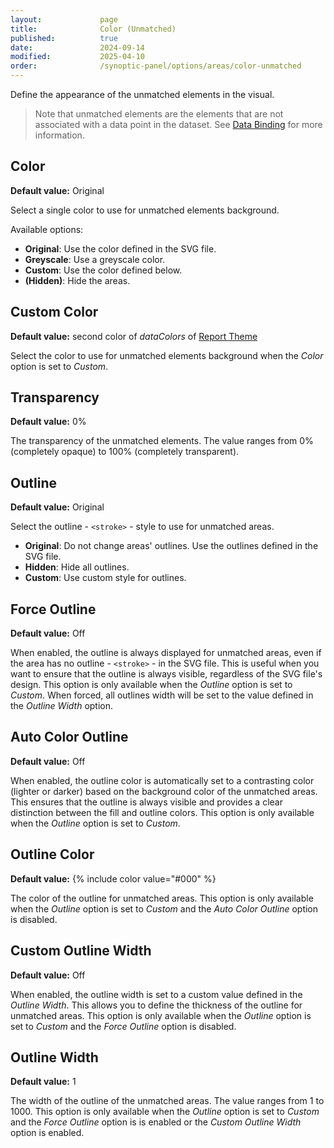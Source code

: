 ```yaml
---
layout:             page
title:              Color (Unmatched)
published:          true
date:               2024-09-14
modified:           2025-04-10
order:              /synoptic-panel/options/areas/color-unmatched
---
```


Define the appearance of the unmatched elements in the visual.

> Note that unmatched elements are the elements that are not associated with a data point in the dataset. See [Data Binding](../../concepts/data-binding.md) for more information.

## Color

**Default value:** Original

Select a single color to use for unmatched elements background.

Available options:

- **Original**: Use the color defined in the SVG file.
- **Greyscale**: Use a greyscale color.
- **Custom**: Use the color defined below.
- **(Hidden)**: Hide the areas.

## Custom Color

**Default value:** second color of *dataColors* of [Report Theme](../../features/themes.md)

Select the color to use for unmatched elements background when the *Color* option is set to *Custom*.

## Transparency

**Default value:** 0%

The transparency of the unmatched elements. The value ranges from 0% (completely opaque) to 100% (completely transparent).

## Outline

**Default value:** Original

Select the outline - `<stroke>` - style to use for unmatched areas.

- **Original**: Do not change areas' outlines. Use the outlines defined in the SVG file.
- **Hidden**: Hide all outlines.
- **Custom**: Use custom style for outlines.

## Force Outline

**Default value:** Off

When enabled, the outline is always displayed for unmatched areas, even if the area has no outline - `<stroke>` - in the SVG file. This is useful when you want to ensure that the outline is always visible, regardless of the SVG file's design. This option is only available when the *Outline* option is set to *Custom*. 
When forced, all outlines width will be set to the value defined in the *Outline Width* option.

## Auto Color Outline

**Default value:** Off

When enabled, the outline color is automatically set to a contrasting color (lighter or darker) based on the background color of the unmatched areas. This ensures that the outline is always visible and provides a clear distinction between the fill and outline colors. This option is only available when the *Outline* option is set to *Custom*.

## Outline Color

**Default value:** {% include color value="#000" %}

The color of the outline for unmatched areas. This option is only available when the *Outline* option is set to *Custom* and the *Auto Color Outline* option is disabled.

## Custom Outline Width

**Default value:** Off

When enabled, the outline width is set to a custom value defined in the *Outline Width*. This allows you to define the thickness of the outline for unmatched areas. This option is only available when the *Outline* option is set to *Custom* and the *Force Outline* option is disabled. 

## Outline Width

**Default value:** 1

The width of the outline of the unmatched areas. The value ranges from 1 to 1000. This option is only available when the *Outline* option is set to *Custom* and the *Force Outline* option is is enabled or the *Custom Outline Width* option is enabled.
